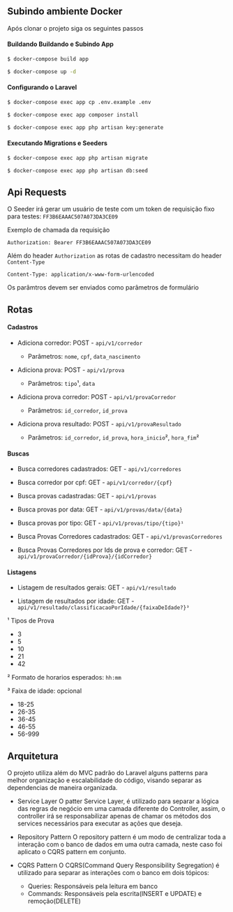 ## Subindo ambiente Docker
Após clonar o projeto siga os seguintes passos

#### Buildando Buildando e Subindo App
```bash
$ docker-compose build app
```
```bash
$ docker-compose up -d
```

#### Configurando o Laravel
```bash
$ docker-compose exec app cp .env.example .env
```
```bash
$ docker-compose exec app composer install
```
```bash
$ docker-compose exec app php artisan key:generate
```

#### Executando Migrations e Seeders
```bash
$ docker-compose exec app php artisan migrate
```
```bash
$ docker-compose exec app php artisan db:seed
```

## Api Requests
O Seeder irá gerar um usuário de teste com um token de requisição fixo para testes: `FF3B6EAAAC507A073DA3CE09`

Exemplo de chamada da requisição

    Authorization: Bearer FF3B6EAAAC507A073DA3CE09

Além do header `Authorization` as rotas de cadastro necessitam do header `Content-Type`

    Content-Type: application/x-www-form-urlencoded

Os parâmtros devem ser enviados como parâmetros de formulário

## Rotas

#### Cadastros
- Adiciona corredor: POST - `api/v1/corredor`
    - Parâmetros: `nome`, `cpf`, `data_nascimento`

- Adiciona prova: POST - `api/v1/prova`
    - Parâmetros: `tipo`¹, `data`

- Adiciona prova corredor: POST - `api/v1/provaCorredor`
    - Parâmetros: `id_corredor`, `id_prova`

- Adiciona prova resultado: POST - `api/v1/provaResultado`
    - Parâmetros: `id_corredor`, `id_prova`, `hora_inicio`², `hora_fim`²

#### Buscas
- Busca corredores cadastrados: GET - `api/v1/corredores`

- Busca corredor por cpf: GET - `api/v1/corredor/{cpf}`

- Busca provas cadastradas: GET - `api/v1/provas`

- Busca provas por data: GET - `api/v1/provas/data/{data}`

- Busca provas por tipo: GET - `api/v1/provas/tipo/{tipo}¹`

- Busca Provas Corredores cadastrados: GET - `api/v1/provasCorredores`

- Busca Provas Corredores por Ids de prova e corredor: GET - `api/v1/provaCorredor/{idProva}/{idCorredor}`

#### Listagens
- Listagem de resultados gerais: GET - `api/v1/resultado`

- Listagem de resultados por idade: GET - `api/v1/resultado/classificacaoPorIdade/{faixaDeIdade?}³`

¹ Tipos de Prova
- 3
- 5
- 10
- 21
- 42

² Formato de horarios esperados: `hh:mm`

³ Faixa de idade: opcional
- 18-25
- 26-35
- 36-45
- 46-55
- 56-999

## Arquitetura
O projeto utiliza além do MVC padrão do Laravel alguns patterns para melhor organização e escalabilidade do código, visando separar as dependencias de maneira organizada.

- Service Layer
O patter Service Layer, é utilizado para separar a lógica das regras de negócio em uma camada diferente do Controller, assim, o controller irá se responsabilizar apenas de chamar os métodos dos services necessários para executar as ações que deseja.

- Repository Pattern
O repository pattern é um modo de centralizar toda a interação com o banco de dados em uma outra camada, neste caso foi aplicato o CQRS pattern em conjunto.

- CQRS Pattern
O CQRS(Command Query Responsibility Segregation) é utilizado para separar as interações com o banco em dois tópicos:

    - Queries: Responsáveis pela leitura em banco
    - Commands: Responsáveis pela escrita(INSERT e UPDATE) e remoção(DELETE)